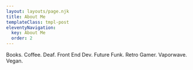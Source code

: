 ```yaml
---
layout: layouts/page.njk
title: About Me
templateClass: tmpl-post
eleventyNavigation:
  key: About Me
  order: 2
---
```


Books. Coffee. Deaf. Front End Dev. Future Funk. Retro Gamer. Vaporwave. Vegan.
